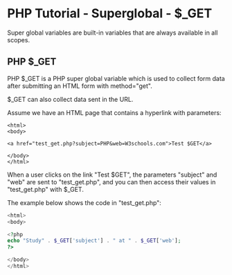 # PHP Tutorial - Superglobal - \$\_GET

Super global variables are built-in variables that are always
available in all scopes.

## PHP \$\_GET

PHP \$\_GET is a PHP super global variable which is used to collect
form data after submitting an HTML form with method="get".

\$\_GET can also collect data sent in the URL.

Assume we have an HTML page that contains a hyperlink with parameters:

```
<html>
<body>

<a href="test_get.php?subject=PHP&web=W3schools.com">Test $GET</a>

</body>
</html>
```

When a user clicks on the link "Test
$GET", the parameters "subject" and "web" are sent to "test_get.php", and you can then access their values in "test_get.php" with $\_GET.

The example below shows the code in "test_get.php":

```php
<html>
<body>

<?php
echo "Study" . $_GET['subject'] . " at " . $_GET['web'];
?>

</body>
</html>
```
